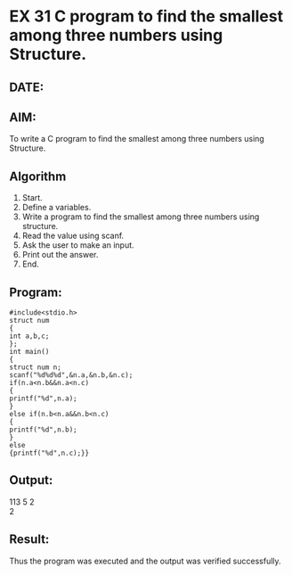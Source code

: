 # EX 31 C program to find the smallest among three numbers using Structure.
## DATE:
## AIM:
To write a C program to find the smallest among three numbers using Structure.

## Algorithm
1. Start. 
2. Define a variables. 
3. Write a program to find the smallest among three numbers using structure. 
4. Read the value using scanf. 
5. Ask the user to make an input. 
6. Print out the answer. 
7. End.

## Program:
```
#include<stdio.h> 
struct num 
{ 
int a,b,c; 
}; 
int main() 
{ 
struct num n; 
scanf("%d%d%d",&n.a,&n.b,&n.c); 
if(n.a<n.b&&n.a<n.c) 
{ 
printf("%d",n.a); 
} 
else if(n.b<n.a&&n.b<n.c) 
{ 
printf("%d",n.b); 
} 
else 
{printf("%d",n.c);}} 
```

## Output:

113 5 2\
2

## Result:
Thus the program was executed and the output was verified successfully.
